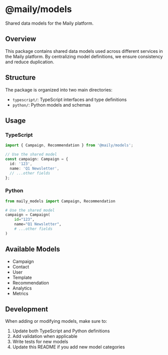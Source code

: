 # @maily/models

Shared data models for the Maily platform.

## Overview

This package contains shared data models used across different services in the Maily platform. By centralizing model definitions, we ensure consistency and reduce duplication.

## Structure

The package is organized into two main directories:

- `typescript/`: TypeScript interfaces and type definitions
- `python/`: Python models and schemas

## Usage

### TypeScript

```typescript
import { Campaign, Recommendation } from '@maily/models';

// Use the shared model
const campaign: Campaign = {
  id: '123',
  name: 'Q1 Newsletter',
  // ...other fields
};
```

### Python

```python
from maily_models import Campaign, Recommendation

# Use the shared model
campaign = Campaign(
    id="123",
    name="Q1 Newsletter",
    # ...other fields
)
```

## Available Models

- Campaign
- Contact
- User
- Template
- Recommendation
- Analytics
- Metrics

## Development

When adding or modifying models, make sure to:

1. Update both TypeScript and Python definitions
2. Add validation when applicable
3. Write tests for new models
4. Update this README if you add new model categories